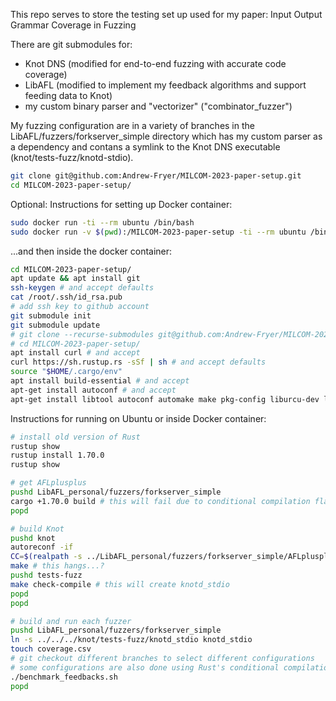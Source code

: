 This repo serves to store the testing set up used for my paper: Input Output Grammar Coverage in Fuzzing

There are git submodules for:
- Knot DNS (modified for end-to-end fuzzing with accurate code coverage)
- LibAFL (modified to implement my feedback algorithms and support feeding data to Knot)
- my custom binary parser and "vectorizer" ("combinator_fuzzer")

My fuzzing configuration are in a variety of branches in the LibAFL/fuzzers/forkserver_simple directory which has my custom parser as a dependency and contans a symlink to the Knot DNS executable (knot/tests-fuzz/knotd-stdio).

```bash
git clone git@github.com:Andrew-Fryer/MILCOM-2023-paper-setup.git
cd MILCOM-2023-paper-setup/
```

Optional: Instructions for setting up Docker container:
```bash
sudo docker run -ti --rm ubuntu /bin/bash
sudo docker run -v $(pwd):/MILCOM-2023-paper-setup -ti --rm ubuntu /bin/bash
```
...and then inside the docker container:
```bash
cd MILCOM-2023-paper-setup/
apt update && apt install git
ssh-keygen # and accept defaults
cat /root/.ssh/id_rsa.pub
# add ssh key to github account
git submodule init
git submodule update
# git clone --recurse-submodules git@github.com:Andrew-Fryer/MILCOM-2023-paper-setup.git
# cd MILCOM-2023-paper-setup/
apt install curl # and accept
curl https://sh.rustup.rs -sSf | sh # and accept defaults
source "$HOME/.cargo/env"
apt install build-essential # and accept
apt-get install autoconf # and accept
apt-get install libtool autoconf automake make pkg-config liburcu-dev libgnutls28-dev libedit-dev liblmdb-dev # and accept
```

Instructions for running on Ubuntu or inside Docker container:
```bash
# install old version of Rust
rustup show
rustup install 1.70.0
rustup show

# get AFLplusplus
pushd LibAFL_personal/fuzzers/forkserver_simple
cargo +1.70.0 build # this will fail due to conditional compilation flags; don't worry, we just want the side effect of building AFLplusplus for us
popd

# build Knot
pushd knot
autoreconf -if
CC=$(realpath -s ../LibAFL_personal/fuzzers/forkserver_simple/AFLplusplus/afl-clang-fast) ./configure --disable-shared --disable-utilities --disable-documentation
make # this hangs...?
pushd tests-fuzz
make check-compile # this will create knotd_stdio
popd
popd

# build and run each fuzzer
pushd LibAFL_personal/fuzzers/forkserver_simple
ln -s ../../../knot/tests-fuzz/knotd_stdio knotd_stdio
touch coverage.csv
# git checkout different branches to select different configurations
# some configurations are also done using Rust's conditional compilation flags
./benchmark_feedbacks.sh
popd
```
